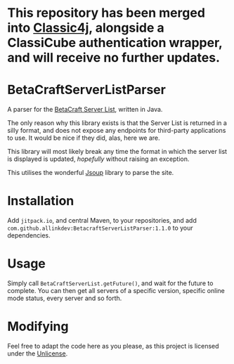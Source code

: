 [BetaCraft Server List]: https://betacraft.uk/serverlist

[Unlicense]: https://unlicense.org

[Jsoup]: https://jsoup.org/

[Classic4j]: https://github.com/FlorianMichael/Classic4J

# This repository has been merged into [Classic4j], alongside a ClassiCube authentication wrapper, and will receive no further updates.

# BetaCraftServerListParser

A parser for the [BetaCraft Server List], written in Java.

The only reason why this library exists is that the Server List is returned in a silly format, and does not expose any
endpoints for third-party applications to use. It would be nice if they did, alas, here we are.

This library will most likely break any time the format in which the server list is displayed is updated, *hopefully*
without raising an exception.

This utilises the wonderful [Jsoup] library to parse the site.

# Installation

Add `jitpack.io`, and central Maven, to your repositories, and add `com.github.allinkdev:BetacraftServerListParser:1.1.0` to your
dependencies.

# Usage

Simply call `BetaCraftServerList.getFuture()`, and wait for the future to complete. You can then get all servers of a
specific version, specific online mode status, every server and so forth.

# Modifying

Feel free to adapt the code here as you please, as this project is licensed under the [Unlicense].
